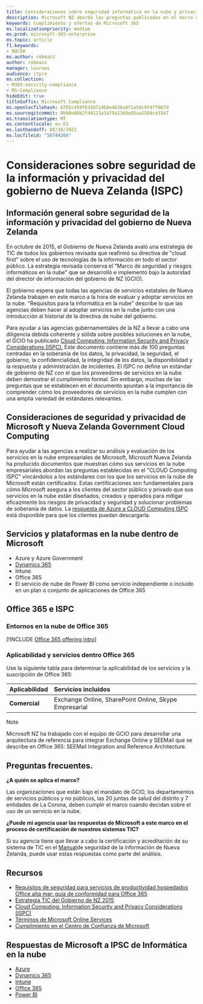 ```yaml
---
title: Consideraciones sobre seguridad informática en la nube y privacidad del Gobierno de Nueva Zelanda
description: Microsoft NZ aborda las preguntas publicadas en el marco de informática en la nube de Nueva Zelanda.
keywords: Cumplimiento y ofertas de Microsoft 365
ms.localizationpriority: medium
ms.prod: microsoft-365-enterprise
ms.topic: article
f1.keywords:
- NOCSH
ms.author: robmazz
author: robmazz
manager: laurawi
audience: itpro
ms.collection:
- M365-security-compliance
- MS-Compliance
hideEdit: true
titleSuffix: Microsoft Compliance
ms.openlocfilehash: 6785c459f8350714b8e4636a0f1a5dc9f4ff667d
ms.sourcegitcommit: 9bb0e86b2fd4121a3a79a23dde95aa2584ce3167
ms.translationtype: MT
ms.contentlocale: es-ES
ms.lasthandoff: 08/30/2021
ms.locfileid: "58744266"
---
```

# <a name="new-zealand-government-information-security-and-privacy-considerations-ispc"></a>Consideraciones sobre seguridad de la información y privacidad del gobierno de Nueva Zelanda (ISPC)

## <a name="new-zealand-government-information-security-and-privacy-considerations-overview"></a>Información general sobre seguridad de la información y privacidad del gobierno de Nueva Zelanda

En octubre de 2015, el Gobierno de Nueva Zelanda avaló una estrategia de TIC de todos los gobiernos revisada que reafirmó su directiva de "cloud first" sobre el uso de tecnologías de la información en todo el sector público. La estrategia revisada conserva el "Marco de seguridad y riesgos informáticos en la nube" que se desarrolló e implementó bajo la autoridad del director de información del gobierno de NZ (GCIO).

El gobierno espera que todas las agencias de servicios estatales de Nueva Zelanda trabajen en este marco a la hora de evaluar y adoptar servicios en la nube. "Requisitos para la informática en la nube" describe lo que las agencias deben hacer al adoptar servicios en la nube junto con una introducción al historial de la directiva de nube del gobierno.

Para ayudar a las agencias gubernamentales de la NZ a llevar a cabo una diligencia debida coherente y sólida sobre posibles soluciones en la nube, el GCIO ha publicado [Cloud Computing: Information Security and Privacy Considerations (ISPC).](https://www.digital.govt.nz/dmsdocument/1~cloud-computing-information-security-and-privacy-considerations/html) Este documento contiene más de 100 preguntas centradas en la soberanía de los datos, la privacidad, la seguridad, el gobierno, la confidencialidad, la integridad de los datos, la disponibilidad y la respuesta y administración de incidentes. El ISPC no define un estándar de gobierno de NZ con el que los proveedores de servicios en la nube deben demostrar el cumplimiento formal. Sin embargo, muchas de las preguntas que se establecen en el documento apuntan a la importancia de comprender cómo los proveedores de servicios en la nube cumplen con una amplia variedad de estándares relevantes.

## <a name="microsoft-and-new-zealand-government-cloud-computing-security-and-privacy-considerations"></a>Consideraciones de seguridad y privacidad de Microsoft y Nueva Zelanda Government Cloud Computing

Para ayudar a las agencias a realizar su análisis y evaluación de los servicios en la nube empresariales de Microsoft, Microsoft Nueva Zelanda ha producido documentos que muestran cómo sus servicios en la nube empresariales abordan las preguntas establecidas en el "CLOUD Computing ISPC" vincándolos a los estándares con los que los servicios en la nube de Microsoft están certificados. Estas certificaciones son fundamentales para cómo Microsoft asegura a los clientes del sector público y privado que sus servicios en la nube están diseñados, creados y operados para mitigar eficazmente los riesgos de privacidad y seguridad y solucionar problemas de soberanía de datos. La [respuesta de Azure a CLOUD Computing ISPC](https://azure.microsoft.com/resources/microsoft-azure-response-to-nz-gcio-cloud-computing-information-security-privacy-considerations/) está disponible para que los clientes puedan descargarla.

## <a name="microsoft-in-scope-cloud-platforms--services"></a>Servicios y plataformas en la nube dentro de Microsoft 

- Azure y Azure Government
- [Dynamics 365](https://aka.ms/d365-compliance-list)
- Intune
- Office 365
- El servicio de nube de Power BI como servicio independiente o incluido en un plan o conjunto de aplicaciones de Office 365

## <a name="office-365-and-ispc"></a>Office 365 e ISPC

### <a name="office-365-cloud-environments"></a>Entornos en la nube de Office 365

[!INCLUDE [Office 365 offering intro](../includes/o365-offering-introduction.md)]

### <a name="office-365-applicability-and-in-scope-services"></a>Aplicabilidad y servicios dentro Office 365

Use la siguiente tabla para determinar la aplicabilidad de los servicios y la suscripción de Office 365:

| **Aplicabilidad** | **Servicios incluidos** |
|:------------------|:----------------------|
| **Comercial** | Exchange Online, SharePoint Online, Skype Empresarial |

>[!Note]
>Microsoft NZ ha trabajado con el equipo de GCIO para desarrollar una arquitectura de referencia para integrar Exchange Online y SEEMail que se describe en Office 365: SEEMail Integration and Reference Architecture.

## <a name="frequently-asked-questions"></a>Preguntas frecuentes.

**¿A quién se aplica el marco?**

Las organizaciones que están bajo el mandato de GCIO, los departamentos de servicios públicos y no públicos, las 20 juntas de salud del distrito y 7 entidades de La Corona, deben cumplir el marco cuando decidan sobre el uso de un servicio en la nube.

**¿Puede mi agencia usar las respuestas de Microsoft a este marco en el proceso de certificación de nuestros sistemas TIC?**

Si su agencia tiene que llevar a cabo la certificación y acreditación de su sistema de TIC en el [Manual](https://go.microsoft.com/fwlink/p/?linkid=2099496)de seguridad de la información de Nueva Zelanda, puede usar estas respuestas como parte del análisis.

## <a name="resources"></a>Recursos

- [Requisitos de seguridad para servicios de productividad hospedados Office alta mar: guía de conformidad para Office 365](https://aka.ms/o365-gcio-conformance-guidance)
- [Estrategia TIC del Gobierno de NZ 2015](https://www.ict.govt.nz/strategy-and-action-plan/strategy/)
- [Cloud Computing: Information Security and Privacy Considerations (ISPC)](https://www.digital.govt.nz/standards-and-guidance/technology-and-architecture/cloud-services/)
- [Términos de Microsoft Online Services](https://aka.ms/Online-Services-Terms)
- [Cumplimiento en el Centro de Confianza de Microsoft](https://www.microsoft.com/trust-center/compliance/compliance-overview)

## <a name="microsoft-responses-to-cloud-computing-ipsc"></a>Respuestas de Microsoft a IPSC de Informática en la nube

- [Azure](https://aka.ms/Azure-NZ-response)
- [Dynamics 365](https://www.microsoft.com/download/details.aspx?id=103390)
- [Intune](https://aka.ms/Intune-NZ-response)
- [Office 365](https://aka.ms/O365-NZ-Response)
- [Power BI](https://download.microsoft.com/download/5/1/7/51726B9B-2E76-49C4-9D4F-A36BF025CB93/Response-to-GCIO-105-questions-Power-BI.pdf)

